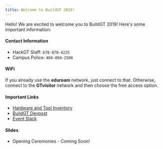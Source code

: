 ```yaml
---
title: Welcome to BuildGT 2019!
---
```


Hello! We are excited to welcome you to BuildGT 2019! Here's some important information:

#### Contact Information
* HackGT Staff: `678-870-4225`
* Campus Police: `404-894-2500`

#### WiFi

If you already use the **eduroam** network, just connect to that.  Otherwise,
connect to the **GTvisitor** network and then choose the free access option.

#### Important Links
* [Hardware and Tool Inventory](https://hardware.hack.gt/)
* [BuildGT Devpost](https://buildgt-2019.devpost.com/)
* [Event Slack](https://buildgt2019.slack.com)

#### Slides
* Opening Ceremonies - Coming Soon!
